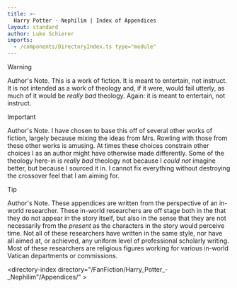 ```yaml
---
title: >-
  Harry Potter - Nephilim | Index of Appendices
layout: standard
author: Luke Schierer
imports:
  - /components/DirectoryIndex.ts type="module"
---
```


> [!WARNING]
> Author's Note. This is a work of fiction. It is meant to entertain, not instruct. It is not intended as a work of theology and, if it were, would fail utterly, as much of it would be _really bad_ theology. Again: it is meant to entertain, not instruct.

> [!IMPORTANT]
> Author's Note. I have chosen to base this off of several other works of fiction, largely because mixing the ideas from Mrs. Rowling with those from these other works is amusing. At times these choices constrain other choices I as an author might have otherwise made differently. Some of the theology here-in is _really bad_ theology not because I _could not_ imagine better, but because I sourced it in. I cannot fix everything without destroying the crossover feel that I am aiming for.

> [!TIP]
> Author's Note. These appendices are written from the perspective of an in-world researcher. These in-world researchers are off stage both in the that they do not appear in the story itself, but also in the sense that they are not necessarily from the _present_ as the characters in the story would perceive time. Not all of these researchers have written in the same style, nor have all aimed at, or achieved, any uniform level of professional scholarly writing. Most of these researchers are religious figures working for various in-world Vatican departments or commissions.

<directory-index directory="/FanFiction/Harry_Potter_-_Nephilim"/Appendices/" ></directory-index>

